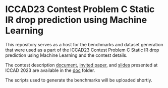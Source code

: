 # ICCAD23 Contest Problem C Static IR drop prediction using Machine Learning

This repository serves as a host for the benchmarks and dataset generation that were used as a part of the ICCAD23 Contest Problem C Static IR drop prediction using Machine Learning and the contest details.

The contest description [document](./doc/contest-description.pdf), [invited paper](./doc/invited-paper.pdf), and [slides](./doc/iccad23-presentation) presented at ICCAD 2023 are available in the [doc](./doc) folder.

The scripts used to generate the benchmarks will be uploaded shortly. 
